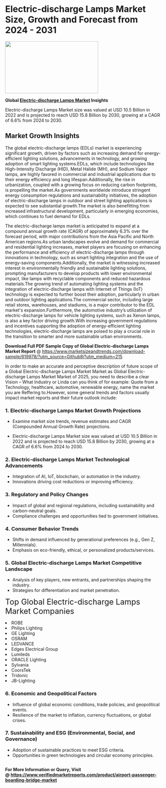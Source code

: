 <H1>Electric-discharge Lamps Market Size, Growth and Forecast from 2024 - 2031</H1><img class="aligncenter size-medium wp-image-584254" src="https://thirdeyenews.in/wp-content/uploads/2024/09/Global-Market-Research-300x168.jpeg" alt="" width="300" height="168" /><p><strong>Global&nbsp;<a href="https://www.marketsizeandtrends.com/download-sample/619978/?utm_source=Github8j?utm_medium=215">Electric-discharge Lamps Market</a> Insights</strong></p><p>Electric-discharge Lamps Market size was valued at USD 10.5 Billion in 2022 and is projected to reach USD 15.8 Billion by 2030, growing at a CAGR of 6.6% from 2024 to 2030.</p><p><h2>Market Growth Insights</h2> <p>The global electric-discharge lamps (EDLs) market is experiencing significant growth, driven by factors such as increasing demand for energy-efficient lighting solutions, advancements in technology, and growing adoption of smart lighting systems.EDLs, which include technologies like High-Intensity Discharge (HID), Metal Halide (MH), and Sodium Vapor lamps, are highly favored in commercial and industrial applications due to their energy efficiency and long lifespan.Additionally, the rise in urbanization, coupled with a growing focus on reducing carbon footprints, is propelling the market.As governments worldwide introduce stringent energy consumption regulations and sustainability initiatives, the adoption of electric-discharge lamps in outdoor and street lighting applications is expected to see substantial growth.The market is also benefitting from increased infrastructural development, particularly in emerging economies, which continues to fuel demand for EDLs.</p> <p>The electric-discharge lamps market is anticipated to expand at a compound annual growth rate (CAGR) of approximately 6.3% over the forecast period, with major contributions from the Asia Pacific and North American regions.As urban landscapes evolve and demand for commercial and residential lighting increases, market players are focusing on enhancing the performance and efficiency of electric-discharge lamps through innovations in technology, such as smart lighting integration and the use of energy-saving components.Additionally, the market is witnessing increased interest in environmentally friendly and sustainable lighting solutions, prompting manufacturers to develop products with lower environmental impact, like lamps with recyclable components and reduced hazardous materials.The growing trend of automating lighting systems and the integration of electric-discharge lamps with Internet of Things (IoT) technology is expected to further boost their adoption, particularly in urban and outdoor lighting applications.The commercial sector, including large retail stores, warehouses, and stadiums, is a major contributor to the EDL market's expansion.Furthermore, the automotive industry’s utilization of electric-discharge lamps for vehicle lighting systems, such as Xenon lamps, is also a key factor driving growth.With increasing government regulations and incentives supporting the adoption of energy-efficient lighting technologies, electric-discharge lamps are poised to play a crucial role in the transition to smarter and more sustainable urban environments.</p><p><span class=""><strong>Download Full PDF Sample Copy of Global Electric-discharge Lamps Market Report</strong> @ <a href="https://www.marketsizeandtrends.com/download-sample/619978/?utm_source=Github8j?utm_medium=215" target="_blank">https://www.marketsizeandtrends.com/download-sample/619978/?utm_source=Github8j?utm_medium=215</a></span></p><p>In order to make an accurate and perceptive description of future scope of a Global&nbsp;Electric-discharge Lamps Market Market as Global&nbsp;Electric-discharge Lamps Market Market of 2025, you need to describe a clear Vision &ndash; What Industry or Linda can you think of for example: Quote from a Technology, healthcare, automotive, renewable energy, name the market you are Reffering to.However, some general trends and factors usually impact market reports and their future outlook include:</p><h3>1.&nbsp;<strong>Electric-discharge Lamps Market Growth Projections</strong></h3><ul><li>Examine market size trends, revenue estimates and CAGR (Compounded Annual Growth Rate) projections.</li><li><p>Electric-discharge Lamps Market size was valued at USD 10.5 Billion in 2022 and is projected to reach USD 15.8 Billion by 2030, growing at a CAGR of 6.6% from 2024 to 2030.</p></li></ul><h3>2.&nbsp;<strong>Electric-discharge Lamps Market Technological Advancements</strong></h3><ul><li>Integration of AI, IoT, blockchain, or automation in the industry.</li><li>Innovations driving cost reductions or improving efficiency.</li></ul><h3>3.&nbsp;<strong>Regulatory and Policy Changes</strong></h3><ul><li>Impact of global and regional regulations, including sustainability and carbon-neutral goals.</li><li>Compliance challenges and opportunities tied to government initiatives.</li></ul><h3>4.&nbsp;<strong>Consumer Behavior Trends</strong></h3><ul><li>Shifts in demand influenced by generational preferences (e.g., Gen Z, Millennials).</li><li>Emphasis on eco-friendly, ethical, or personalized products/services.</li></ul><h3>5.&nbsp;<strong>Global Electric-discharge Lamps Market Competitive Landscape</strong></h3><ul><li>Analysis of key players, new entrants, and partnerships shaping the industry.</li><li>Strategies for differentiation and market penetration.</li></ul><p data-pm-slice="1 1 []"><span style="color: inherit; font-family: inherit; font-size: 25px;">Top Global Electric-discharge Lamps Market Companies</span></p><div class="" data-test-id=""><p><li>ROBE</li><li> Philips Lighting</li><li> GE Lighting</li><li> OSRAM</li><li> LEDVANCE</li><li> Edges Electrical Group</li><li> Lumileds</li><li> ORACLE Lighting</li><li> Sylvania</li><li> CoorsTek</li><li> Tridonic</li><li> JB-Lighting</li></p></div><h3>6.&nbsp;<strong>Economic and Geopolitical Factors</strong></h3><ul><li>Influence of global economic conditions, trade policies, and geopolitical events.</li><li>Resilience of the market to inflation, currency fluctuations, or global crises.</li></ul><h3>7.&nbsp;<strong>Sustainability and ESG (Environmental, Social, and Governance)</strong></h3><ul><li>Adoption of sustainable practices to meet ESG criteria.</li><li>Opportunities in green technologies and circular economy principles.</li></ul><h2><strong style="font-size: 14px;">For More Information or Query, Visit @&nbsp;</strong><a style="background-color: #ffffff; font-size: 14px;" href="https://www.marketsizeandtrends.com/report/electric-discharge-lamps-market/" target="_blank">https://www.verifiedmarketreports.com/product/airport-passenger-boarding-bridge-market</a></h2>